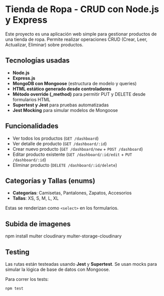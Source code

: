 # Tienda de Ropa - CRUD con Node.js y Express

Este proyecto es una aplicación web simple para gestionar productos de una tienda de ropa. Permite realizar operaciones CRUD (Crear, Leer, Actualizar, Eliminar) sobre productos.

## Tecnologías usadas

- **Node.js**
- **Express.js**
- **MongoDB con Mongoose** (estructura de modelo y queries)
- **HTML estático generado desde controladores**
- **Método override (_method)** para permitir PUT y DELETE desde formularios HTML
- **Supertest y Jest** para pruebas automatizadas
- **Jest Mocking** para simular modelos de Mongoose

## Funcionalidades

- Ver todos los productos (`GET /dashboard`)
- Ver detalle de producto (`GET /dashboard/:id`)
- Crear nuevo producto (`GET /dashboard/new` + `POST /dashboard`)
- Editar producto existente (`GET /dashboard/:id/edit` + `PUT /dashboard/:id`)
- Eliminar producto (`DELETE /dashboard/:id/delete`)

## Categorías y Tallas (enums)

- **Categorías**: Camisetas, Pantalones, Zapatos, Accesorios
- **Tallas**: XS, S, M, L, XL

Estas se renderizan como `<select>` en los formularios.

## Subida de imagenes
npm install multer cloudinary multer-storage-cloudinary

## Testing

Las rutas están testeadas usando **Jest** y **Supertest**. Se usan mocks para simular la lógica de base de datos con Mongoose.

Para correr los tests:

```bash
npm test